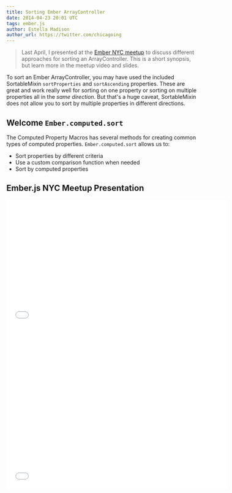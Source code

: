 ```yaml
---
title: Sorting Ember ArrayController
date: 2014-04-23 20:01 UTC
tags: ember.js
author: Estella Madison
author_url: https://twitter.com/chicagoing
---
```


> Last April, I presented at the [Ember NYC meetup](https://twitter.com/EmberNYC)
> to discuss different approaches for sorting an ArrayController. This is a
> short synopsis, but learn more in the meetup video and slides.

To sort an Ember ArrayController, you may have used the included
SortableMixin `sortProperties` and `sortAscending` properties. These
are great and work really well for sorting on one property or sorting on
multiple properties all in the *same direction*. But that's a huge caveat,
SortableMixin does not allow you to sort by multiple properties in different
directions.

## Welcome `Ember.computed.sort`

The Computed Property Macros has several methods for creating common types
of computed properties. `Ember.computed.sort` allows us to:

* Sort properties by different criteria
* Use a custom comparison function when needed
* Sort by computed properties

## Ember.js NYC Meetup Presentation

<iframe width="576" height="331" src="//www.youtube.com/embed/dWIJ5Wk3LG4" frameborder="0" allowfullscreen></iframe>

<iframe src="//slides.com/estellagonzalezmadison/deck/embed" width="576" height="420" scrolling="no" frameborder="0" webkitallowfullscreen mozallowfullscreen allowfullscreen></iframe>
